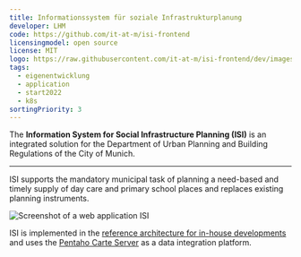 ```yaml
---
title: Informationssystem für soziale Infrastrukturplanung
developer: LHM
code: https://github.com/it-at-m/isi-frontend
licensingmodel: open source
license: MIT
logo: https://raw.githubusercontent.com/it-at-m/isi-frontend/dev/images/logo.png
tags:
  - eigenentwicklung
  - application
  - start2022
  - k8s
sortingPriority: 3
---
```


The **Information System for Social Infrastructure Planning (ISI)** is an integrated solution for the Department of Urban Planning and Building Regulations of the City of Munich.

---

ISI supports the mandatory municipal task of planning a need-based and timely supply of day care and primary school places and replaces existing planning instruments.

![Screenshot of a web application ISI](/inhouse/isi-screenshot.png)

ISI is implemented in the [reference architecture for in-house developments](/in-house-development.html) and uses the [Pentaho Carte Server](./pentaho.html) as a data integration platform.
